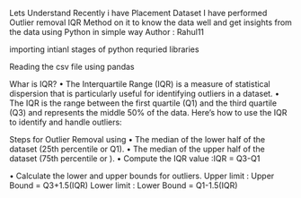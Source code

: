 Lets Understand Recently i have Placement Dataset I have performed Outlier removal IQR Method on it to know the data well and get insights from the data using Python in simple way 
Author : Rahul11

importing intianl stages of python requried libraries

Reading the csv file using pandas

Whar is IQR?
• The Interquartile Range (IQR) is a measure of statistical dispersion that is particularly useful for identifying outliers in a dataset.
• The IQR is the range between the first quartile (Q1) and the third quartile (Q3) and represents the middle 50% of the data.
Here’s how to use the IQR to identify and handle outliers:

Steps for Outlier Removal using
• The median of the lower half of the dataset (25th percentile or Q1).
• The median of the upper half of the dataset (75th percentile or ).
• Compute the IQR value :IQR  = Q3-Q1

• Calculate the lower and upper bounds for outliers.
   Upper limit : Upper Bound = Q3+1.5(IQR)
   Lower limit : Lower Bound = Q1-1.5(IQR)

